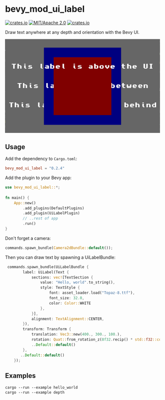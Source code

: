 # bevy_mod_ui_label
[![crates.io](https://img.shields.io/crates/v/bevy_mod_ui_label)](https://crates.io/crates/bevy_mod_ui_label)
[![MIT/Apache 2.0](https://img.shields.io/badge/license-MIT%2FApache-blue.svg)](https://github.com/ickshonpe/bevy_mod_ui_label)
[![crates.io](https://img.shields.io/crates/d/bevy_mod_ui_label)](https://crates.io/crates/bevy_mod_ui_label)

Draw text anywhere at any depth and orientation with the Bevy UI.

![image](text_depth_example.png)

## Usage

Add the dependency to `Cargo.toml`:

```toml
bevy_mod_ui_label = "0.2.4"
```

Add the plugin to your Bevy app:

```rust
use bevy_mod_ui_label::*;

fn main() {
    App::new()
        .add_plugins(DefaultPlugins)
        .add_plugin(UiLabelPlugin)
        // ..rest of app
        .run()
}
```

Don't forget a camera:

```rust
commands.spawn_bundle(Camera2dBundle::default());
```

Then you can draw text by spawning a UiLabelBundle:

```rust
 commands.spawn_bundle(UiLabelBundle {
        label: UiLabel(Text {
            sections: vec![TextSection {
                value: "Hello, world".to_string(), 
                style: TextStyle {
                    font: asset_loader.load("Topaz-8.ttf"),
                    font_size: 32.0,
                    color: Color::WHITE
                },
            }],
            alignment: TextAlignment::CENTER,
        }),
        transform: Transform {
            translation: Vec3::new(400., 300., 100.),
            rotation: Quat::from_rotation_z(8f32.recip() * std::f32::consts::PI),
            ..Default::default()
        },
       ..Default::default()
    });
```

## Examples

```
cargo --run --example hello_world
cargo --run --example depth
```